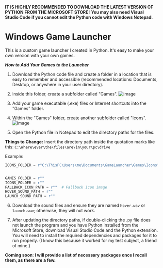 **IT IS HIGHLY RECOMMENDED TO DOWNLOAD THE LATEST VERSION OF PYTHON FROM THE MICROSOFT STORE!** **You may also need Visual Studio Code if you cannot edit the Python code with Windows Notepad.**

# Windows Game Launcher
This is a custom game launcher I created in Python. It's easy to make your own version with your own games.

**_How to Add Your Games to the Launcher_**
1. Download the Python code file and create a folder in a location that is easy to remember and accessible (recommended locations: Documents, Desktop, or anywhere in your user directory).

2. Inside this folder, create a subfolder called "Games".
   ![image](https://github.com/user-attachments/assets/786b341e-aff9-4959-a880-c665fc5d1ca4)


4. Add your game executable (.exe) files or Internet shortcuts into the "Games" folder.

5. Within the "Games" folder, create another subfolder called "Icons".
![image](https://github.com/user-attachments/assets/a86b1ddc-7f7e-4310-b52f-29e721e00b54)


6. Open the Python file in Notepad to edit the directory paths for the files.

**Things to Change:**
Insert the directory path inside the quotation marks like this: 
`C:\Where\ever\the\files\are\in\your\pc\drive`

Example:
```python
ICONS_FOLDER = r"C:\ThisPC\Users\me\Documents\GameLauncher\Games\Icons"


GAMES_FOLDER = r""
ICONS_FOLDER = r""
FALLBACK_ICON_PATH = r""  # Fallback icon image
HOVER_SOUND_PATH = r""
LAUNCH_SOUND_PATH = r""
```

6. Download the sound files and ensure they are named `hover.wav` or `launch.wav`; otherwise, they will not work.

8. After updating the directory paths, if double-clicking the .py file does not launch the program and you have Python installed from the Microsoft Store, download Visual Studio Code and the Python extension. You will need to install the required dependencies and packages for it to run properly. (I know this because it worked for my test subject, a friend of mine.)

**Coming soon: I will provide a list of necessary packages once I recall them, as there are a few.**
